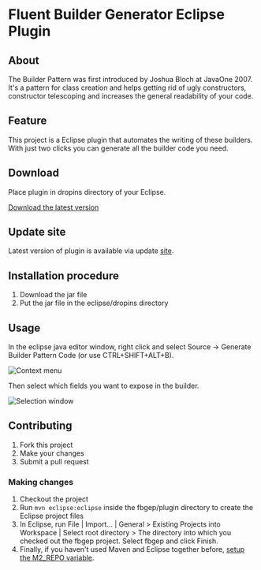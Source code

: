 # Fluent Builder Generator Eclipse Plugin

## About

The Builder Pattern was first introduced by Joshua Bloch at JavaOne 2007. It's a pattern for class creation and helps getting rid of ugly constructors, constructor telescoping and increases the general readability of your code.

## Feature

This project is a Eclipse plugin that automates the writing of these builders. With just two clicks you can generate all the builder code you need.

## Download
Place plugin in dropins directory of your Eclipse.

[Download the latest version](https://raw.github.com/coffeedriven/bpep/master/web/fbgep_1.0.0.SNAPSHOT.jar)

## Update site

Latest version of plugin is available via update [site](http://coffeedriven.org/fbgep/update).

## Installation procedure
1. Download the jar file
1. Put the jar file in the eclipse/dropins directory

## Usage
In the eclipse java editor window, right click and select Source -> Generate Builder Pattern Code (or use CTRL+SHIFT+ALT+B).

![Context menu](https://raw.github.com/coffeedriven/bpep/master/web/usage-context-menu-option.jpg)

Then select which fields you want to expose in the builder.

![Selection window](https://raw.github.com/coffeedriven/bpep/master/web/usage-selection-window.jpg)

## Contributing
1. Fork this project
1. Make your changes
1. Submit a pull request

### Making changes
1. Checkout the project
1. Run `mvn eclipse:eclipse` inside the fbgep/plugin directory to create the Eclipse project files
1. In Eclipse, run File | Import... | General > Existing Projects into Workspace | Select root directory > The directory into which you checked out the fbgep project. Select fbgep and click Finish.
1. Finally, if you haven't used Maven and Eclipse together before, [setup the M2_REPO variable](http://www.mkyong.com/maven/how-to-configure-m2_repo-variable-in-eclipse-ide/). 
